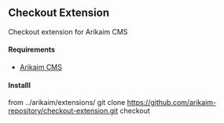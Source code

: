 ## Checkout Extension

Checkout extension for Arikaim CMS

#### Requirements 
  * [Arikaim CMS](https://github.com/arikaim/arikaim)
  
#### Installl
from ../arikaim/extensions/
git clone https://github.com/arikaim-repository/checkout-extension.git checkout
